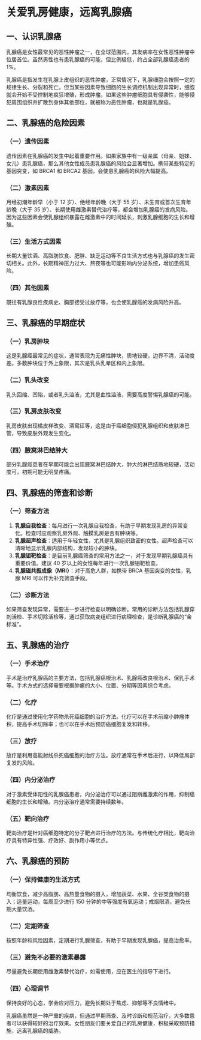 # 关爱乳房健康，远离乳腺癌

## 一、认识乳腺癌
乳腺癌是女性最常见的恶性肿瘤之一，在全球范围内，其发病率在女性恶性肿瘤中位居首位。虽然男性也有患乳腺癌的可能，但比例极低，约占全部乳腺癌患者的 1%。

乳腺癌是指发生在乳腺上皮组织的恶性肿瘤，正常情况下，乳腺细胞会按照一定的规律生长、分裂和死亡。但当某些因素导致细胞的生长调控机制出现异常时，细胞就会开始不受控制地疯狂增殖，形成肿瘤。如果这些肿瘤细胞具有侵袭性，能够侵犯周围组织并扩散到身体其他部位，就被称为恶性肿瘤，也就是乳腺癌。

## 二、乳腺癌的危险因素
### （一）遗传因素
遗传因素在乳腺癌的发生中起着重要作用。如果家族中有一级亲属（母亲、姐妹、女儿）患乳腺癌，那么其他女性成员患乳腺癌的风险会显著增加。携带某些特定的基因突变，如 BRCA1 和 BRCA2 基因，会使患乳腺癌的风险大幅提高。

### （二）激素因素
月经初潮年龄早（小于 12 岁）、绝经年龄晚（大于 55 岁）、未生育或首次生育年龄晚（大于 35 岁）、长期使用雌激素替代治疗等，都会增加乳腺癌的发病风险。因为这些因素会使乳腺组织暴露在雌激素中的时间延长，刺激乳腺细胞的生长和增殖。

### （三）生活方式因素
长期大量饮酒、高脂肪饮食、肥胖、缺乏运动等不良生活方式也与乳腺癌的发生密切相关。此外，长期精神压力过大、熬夜等也可能影响内分泌系统，增加患癌风险。

### （四）其他因素
既往有乳腺良性疾病史、胸部接受过放疗等，也会使乳腺癌的发病风险升高。

## 三、乳腺癌的早期症状
### （一）乳房肿块
这是乳腺癌最常见的症状，通常表现为无痛性肿块，质地较硬，边界不清，活动度差。多数肿块位于外上象限，其次是乳头乳晕区和内上象限。

### （二）乳头改变
乳头回缩、凹陷，或者乳头溢液，尤其是血性溢液，需要高度警惕乳腺癌的可能。

### （三）乳房皮肤改变
乳房皮肤出现橘皮样改变、酒窝征等，这是由于癌细胞侵犯乳腺组织和皮肤淋巴管，导致皮肤外观发生变化。

### （四）腋窝淋巴结肿大
部分乳腺癌患者在早期可能会出现腋窝淋巴结肿大，肿大的淋巴结质地较硬，活动度可，初期可能无明显疼痛。

## 四、乳腺癌的筛查和诊断
### （一）筛查方法
1. **乳腺自我检查**：每月进行一次乳腺自我检查，有助于早期发现乳房的异常变化。检查时应观察乳房外观、触摸乳房是否有肿块等。
2. **乳腺超声检查**：适用于年轻女性，尤其是乳腺组织致密的女性。超声检查可以清晰地显示乳腺内部结构，发现较小的肿块。
3. **乳腺钼靶检查**：是目前乳腺癌筛查的常用方法之一，对于发现早期乳腺癌具有重要价值。建议 40 岁以上的女性每年进行一次乳腺钼靶检查。
4. **乳腺磁共振成像（MRI）**：对于高危人群，如携带 BRCA 基因突变的女性，乳腺 MRI 可以作为补充筛查手段。

### （二）诊断方法
如果筛查发现异常，需要进一步进行检查以明确诊断。常用的诊断方法包括乳腺穿刺活检、手术切除活检等，通过获取病变组织进行病理检查，是诊断乳腺癌的“金标准”。

## 五、乳腺癌的治疗
### （一）手术治疗
手术是治疗乳腺癌的主要方法，包括乳腺癌根治术、乳腺癌改良根治术、保乳手术等。手术方式的选择需要根据肿瘤的大小、位置、分期等因素综合考虑。

### （二）化疗
化疗是通过使用化学药物杀死癌细胞的治疗方法。化疗可以在手术前缩小肿瘤体积，提高手术切除率；也可以在手术后预防癌细胞复发和转移。

### （三）放疗
放疗是利用高能射线杀死癌细胞的治疗方法。放疗通常在手术后进行，以降低局部复发的风险。

### （四）内分泌治疗
对于激素受体阳性的乳腺癌患者，内分泌治疗可以通过阻断雌激素的作用，抑制癌细胞的生长和增殖。内分泌治疗通常需要持续数年。

### （五）靶向治疗
靶向治疗是针对癌细胞特定的分子靶点进行治疗的方法。与传统化疗相比，靶向治疗具有特异性强、疗效好、副作用小等优点。

## 六、乳腺癌的预防
### （一）保持健康的生活方式
均衡饮食，减少高脂肪、高热量食物的摄入，增加蔬菜、水果、全谷类食物的摄入；适量运动，每周至少进行 150 分钟的中等强度有氧运动；戒烟限酒，避免长期大量饮酒。

### （二）定期筛查
按照年龄和风险因素，定期进行乳腺筛查，有助于早期发现乳腺癌，提高治愈率。

### （三）避免不必要的激素暴露
尽量避免长期使用雌激素替代治疗，如需使用，应在医生的指导下进行。

### （四）心理调节
保持良好的心态，学会应对压力，避免长期处于焦虑、抑郁等不良情绪中。

乳腺癌虽然是一种严重的疾病，但通过早期筛查、及时诊断和规范治疗，大多数患者可以获得较好的治疗效果。女性朋友们要关爱自己的乳房健康，积极采取预防措施，远离乳腺癌的威胁。